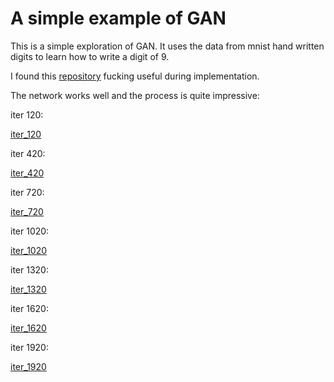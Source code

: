 # A simple example of GAN

This is a simple exploration of GAN. It uses the data from mnist hand written
digits to learn how to write a digit of 9.

I found this [repository](https://github.com/soumith/ganhacks) fucking useful
during implementation.

The network works well and the process is quite impressive:

iter 120:

[iter_120](img/iter120.png)

iter 420:

[iter_420](img/iter420.png)

iter 720:

[iter_720](img/iter720.png)

iter 1020:

[iter_1020](img/iter1020.png)

iter 1320:

[iter_1320](img/iter1320.png)

iter 1620:

[iter_1620](img/iter1620.png)

iter 1920:

[iter_1920](img/iter1920.png)
